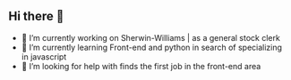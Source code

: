 ## Hi there 👋

- 🔭 I’m currently working on Sherwin-Williams | as a general stock clerk
- 🌱 I’m currently learning Front-end and python in search of specializing in javascript
- 🤔 I’m looking for help with finds the first job in the front-end area
